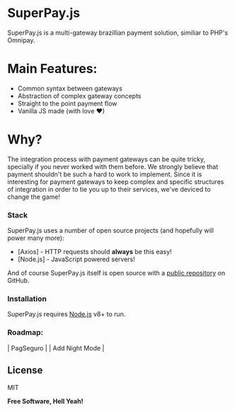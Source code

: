 # SuperPay.js

<!-- [![N|Solid](https://cldup.com/dTxpPi9lDf.thumb.png)](https://nodesource.com/products/nsolid) -->

SuperPay.js is a multi-gateway brazillian payment solution, similiar to PHP's Omnipay.

# Main Features:
  - Common syntax between gateways
  - Abstraction of complex gateway concepts
  - Straight to the point payment flow
  - Vanilla JS made (with love ❤)

# Why?

The integration process with payment gateways can be quite tricky, specially if you never worked with them before. 
We strongly believe that payment shouldn't be such a hard to work to implement.
Since it is interesting for payment gateways to keep complex and specific structures of integration in order to tie you up to their services, we've deviced to change the game!

### Stack

SuperPay.js uses a number of open source projects (and hopefully will power many more):

* [Axios] - HTTP requests should **always** be this easy!
* [Node.js] - JavaScript powered servers!

And of course SuperPay.js itself is open source with a [public repository][dill] on GitHub.

### Installation

SuperPay.js requires [Node.js](https://nodejs.org/) v8+ to run.

### Roadmap:

 | PagSeguro | 
 | Add Night Mode | 

License
----

MIT


**Free Software, Hell Yeah!**

[//]: # (These are reference links used in the body of this note and get stripped out when the markdown processor does its job. There is no need to format nicely because it shouldn't be seen. Thanks SO - http://stackoverflow.com/questions/4823468/store-comments-in-markdown-syntax)


   [dill]: <https://github.com/joemccann/dillinger>